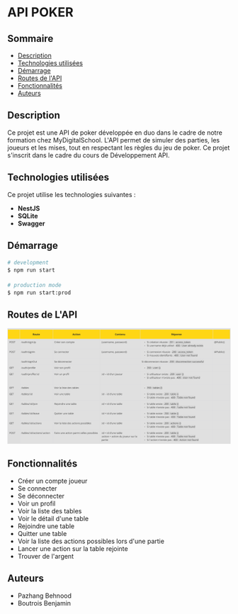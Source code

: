 # API POKER

## Sommaire
- [Description](#description)
- [Technologies utilisées](#technologies-utilisées)
- [Démarrage](#demarrage)
- [Routes de l'API](#routes)
- [Fonctionnalités](#fonctionnalites)
- [Auteurs](#auteurs)

## Description

Ce projet est une API de poker développée en duo dans le cadre de notre formation chez MyDigitalSchool. L'API permet de simuler des parties, les joueurs et les mises, tout en respectant les règles du jeu de poker. Ce projet s'inscrit dans le cadre du cours de Développement API.

## Technologies utilisées
Ce projet utilise les technologies suivantes :

- **NestJS**
- **SQLite**
- **Swagger**

## Démarrage

```bash
# development
$ npm run start

# production mode
$ npm run start:prod
```

## Routes de L'API

![Tableau des routes](./assets/images/routes_table.png)


## Fonctionnalités

- Créer un compte joueur
- Se connecter
- Se déconnecter
- Voir un profil
- Voir la liste des tables
- Voir le détail d'une table
- Rejoindre une table
- Quitter une table
- Voir la liste des actions possibles lors d'une partie
- Lancer une action sur la table rejointe
- Trouver de l'argent

## Auteurs
- Pazhang Behnood
- Boutrois Benjamin